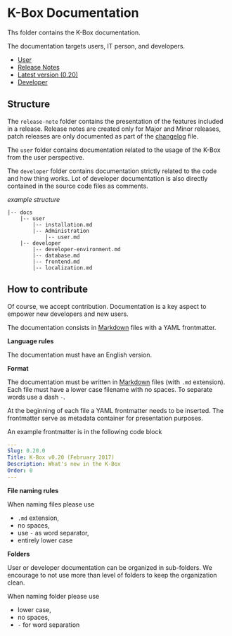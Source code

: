 # K-Box Documentation

Ths folder contains the K-Box documentation.

The documentation targets users, IT person, and developers.

- [User](./user/)
- [Release Notes](./release-note/index.md)
 - [Latest version (0.20)](./release-note/release-note-0.20.md)
- [Developer](./developer/index.md)

## Structure

The `release-note` folder contains the presentation of the features included in a release. 
Release notes are created only for Major and Minor releases, patch releases are only documented as part of the [changelog](../changelog.md) file.

The `user` folder contains documentation related to the usage of the K-Box from the user perspective.

The `developer` folder contains documentation strictly related to the code and how thing works.
Lot of developer documentation is also directly contained in the source code files as comments.

_example structure_

```
|-- docs
    |-- user
        |-- installation.md
        |-- Administration
            |-- user.md
    |-- developer
        |-- developer-environment.md
        |-- database.md
        |-- frontend.md
        |-- localization.md
```

## How to contribute

Of course, we accept contribution. Documentation is a key aspect to empower new developers and new users.

The documentation consists in [Markdown](https://daringfireball.net/projects/markdown/) files with a YAML frontmatter.

**Language rules**

The documentation must have an English version.


**Format**

The documentation must be written in [Markdown](https://daringfireball.net/projects/markdown/) files (with `.md` extension). Each file must have a lower case filename with no spaces. To separate words use a dash `-`.

At the beginning of each file a YAML frontmatter needs to be inserted. The frontmatter serve as metadata container for presentation purposes. 

An example frontmatter is in the following code block

```yaml
---
Slug: 0.20.0
Title: K-Box v0.20 (February 2017)
Description: What's new in the K-Box
Order: 0
---
```

**File naming rules**

When naming files please use

- `.md` extension, 
- no spaces,
- use `-` as word separator,
- entirely lower case

**Folders**

User or developer documentation can be organized in sub-folders. We encourage to not use more than level of folders to keep the organization clean.

When naming folder please use

- lower case,
- no spaces,
- `-` for word separation
